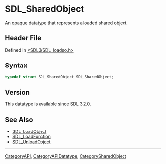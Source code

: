 # SDL_SharedObject

An opaque datatype that represents a loaded shared object.

## Header File

Defined in [<SDL3/SDL_loadso.h>](https://github.com/libsdl-org/SDL/blob/main/include/SDL3/SDL_loadso.h)

## Syntax

```c
typedef struct SDL_SharedObject SDL_SharedObject;
```

## Version

This datatype is available since SDL 3.2.0.

## See Also

- [SDL_LoadObject](SDL_LoadObject)
- [SDL_LoadFunction](SDL_LoadFunction)
- [SDL_UnloadObject](SDL_UnloadObject)

----
[CategoryAPI](CategoryAPI), [CategoryAPIDatatype](CategoryAPIDatatype), [CategorySharedObject](CategorySharedObject)

